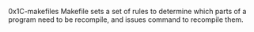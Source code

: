 0x1C-makefiles Makefile sets a set of rules to determine which parts of a program need to be recompile, and issues command to recompile them.
